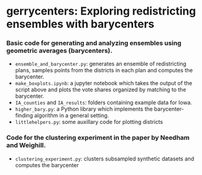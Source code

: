 # gerrycenters: Exploring redistricting ensembles with barycenters

### Basic code for generating and analyzing ensembles using geometric averages (barycenters). 
- `ensemble_and_barycenter.py`: generates an ensemble of redistricting plans, samples points from the districts in each plan and computes the barycenter.
- `make_boxplots.ipynb`: a jupyter notebook which takes the output of the script above and plots the vote shares organized by matching to the barycenter.
- `IA_counties` and `IA_results`: folders containing example data for Iowa.
- `higher_bary.py`: a Python library which implements the barycenter-finding algorithm in a general setting.
- `littlehelpers.py`: some auxillary code for plotting districts

### Code for the clustering experiment in the paper by Needham and Weighill.
- `clustering_experiment.py`: clusters subsampled synthetic datasets and computes the barycenter
